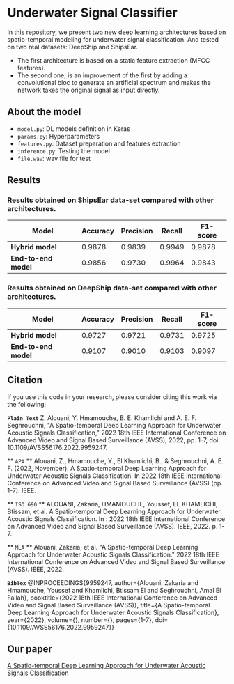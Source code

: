 # Underwater Signal Classifier
In this repository, we present two new deep learning architectures
based on spatio-temporal modeling for underwater signal classification.
And tested on two real datasets: DeepShip and ShipsEar.

* The first architecture is based on a static feature extraction (MFCC features).
* The second one, is an improvement of the first by adding a convolutional bloc to generate an artificial spectrum and makes the network takes the original signal as input directly.

## About the model
* `model.py`: DL models definition in Keras
* `params.py`: Hyperparameters
* `features.py`: Dataset preparation and features extraction
* `inference.py`: Testing the model
* `file.wav`: wav file for test

## Results

### Results obtained on ShipsEar data-set compared with other architectures.
| **Model**            | **Accuracy** | **Precision** | **Recall** | **F1-score** |
|----------------------|--------------|---------------|------------|--------------|
| **Hybrid model**     | 0.9878       | 0.9839        | 0.9949     | 0.9878       |
| **End-to-end model** | 0.9856       | 0.9730        | 0.9964     | 0.9843       |

### Results obtained on DeepShip data-set compared with other architectures.
| **Model**            | **Accuracy** | **Precision** | **Recall** | **F1-score** |
|----------------------|--------------|---------------|------------|--------------|
| **Hybrid model**     | 0.9727       | 0.9721        | 0.9731     | 0.9725       |
| **End-to-end model** | 0.9107       | 0.9010        | 0.9103     | 0.9097       |

## Citation
If you use this code in your research, please consider citing this work via the following:

**`Plain Text`**
Z. Alouani, Y. Hmamouche, B. E. Khamlichi and A. E. F. Seghrouchni, "A Spatio-temporal Deep Learning Approach for Underwater Acoustic Signals Classification," 2022 18th IEEE International Conference on Advanced Video and Signal Based Surveillance (AVSS), 2022, pp. 1-7, doi: 10.1109/AVSS56176.2022.9959247.

** `APA` **
Alouani, Z., Hmamouche, Y., El Khamlichi, B., & Seghrouchni, A. E. F. (2022, November). A Spatio-temporal Deep Learning Approach for Underwater Acoustic Signals Classification. In 2022 18th IEEE International Conference on Advanced Video and Signal Based Surveillance (AVSS) (pp. 1-7). IEEE.

** `ISO 690` **
ALOUANI, Zakaria, HMAMOUCHE, Youssef, EL KHAMLICHI, Btissam, et al. A Spatio-temporal Deep Learning Approach for Underwater Acoustic Signals Classification. In : 2022 18th IEEE International Conference on Advanced Video and Signal Based Surveillance (AVSS). IEEE, 2022. p. 1-7.

** `MLA` **
Alouani, Zakaria, et al. "A Spatio-temporal Deep Learning Approach for Underwater Acoustic Signals Classification." 2022 18th IEEE International Conference on Advanced Video and Signal Based Surveillance (AVSS). IEEE, 2022.

**`BibTex`**
@INPROCEEDINGS{9959247,  author={Alouani, Zakaria and Hmamouche, Youssef and Khamlichi, Btissam El and Seghrouchni, Amal El Fallah},  booktitle={2022 18th IEEE International Conference on Advanced Video and Signal Based Surveillance (AVSS)},   title={A Spatio-temporal Deep Learning Approach for Underwater Acoustic Signals Classification},   year={2022},  volume={},  number={},  pages={1-7},  doi={10.1109/AVSS56176.2022.9959247}}

## Our paper
[A Spatio-temporal Deep Learning Approach for Underwater Acoustic Signals Classification](https://ieeexplore.ieee.org/abstract/document/9959247)

